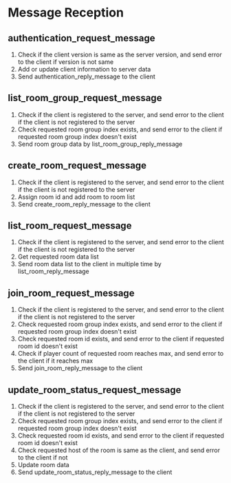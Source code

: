 # Message Reception

## authentication_request_message

1. Check if the client version is same as the server version, and send error to the client if version is not same
1. Add or update client information to server data
1. Send authentication_reply_message to the client

## list_room_group_request_message

1. Check if the client is registered to the server, and send error to the client if the client is not registered to the server
1. Check requested room group index exists, and send error to the client if requested room group index doesn't exist
1. Send room group data by list_room_group_reply_message

## create_room_request_message

1. Check if the client is registered to the server, and send error to the client if the client is not registered to the server
1. Assign room id and add room to room list
1. Send create_room_reply_message to the client

## list_room_request_message

1. Check if the client is registered to the server, and send error to the client if the client is not registered to the server
1. Get requested room data list
1. Send room data list to the client in multiple time by list_room_reply_message

## join_room_request_message

1. Check if the client is registered to the server, and send error to the client if the client is not registered to the server
1. Check requested room group index exists, and send error to the client if requested room group index doesn't exist
1. Check requested room id exists, and send error to the client if requested room id doesn't exist
1. Check if player count of requested room reaches max, and send error to the client if it reaches max
1. Send join_room_reply_message to the client

## update_room_status_request_message

1. Check if the client is registered to the server, and send error to the client if the client is not registered to the server
1. Check requested room group index exists, and send error to the client if requested room group index doesn't exist
1. Check requested room id exists, and send error to the client if requested room id doesn't exist
1. Check requested host of the room is same as the client, and send error to the client if not
1. Update room data
1. Send update_room_status_reply_message to the client
